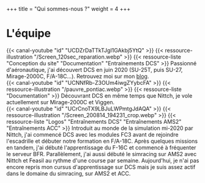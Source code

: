 +++
title = "Qui sommes-nous ?"
weight = 4
+++

# L'équipe

<div class="contenu">
{{< canal-youtube "id" "UCDZrDaTTkTJgI1GAkbj5YtQ" >}}
{{< ressource-illustration "/Screen_120sec_reparation.webp" >}}
{{< ressource-liste "Conception du site" "Documentation" "Entrainements DCS" >}}
Passionné d'aéronautique, j'ai découvert DCS en juin 2020 (SU-25T, puis SU-27, Mirage-2000C, F/A-18C...). Retrouvez moi sur mon <a href=https://www.nittch.fr target=_blank>blog</a>.
</div>

<div class="contenu">
{{< canal-youtube "id" "UCNNfRb-Z3OUm4iwgZYybcFA" >}}
{{< ressource-illustration "/pauvre_pontiac.webp" >}}
{{< ressource-liste "Documentation" >}}
Découvrant DCS en même temps que Nittch, je vole actuellement sur Mirage-2000C et Viggen.
</div>

<div class="contenu">
{{< canal-youtube "id" "UCrCnoTX9LBJuLWPmtgJdAQA" >}}
{{< ressource-illustration "/Screen_200814_194231_crop.webp" >}}
{{< ressource-liste "Logos" "Entraînements DCS" "Entraînements AMS2" "Entraînements ACC" >}}
Introduit au monde de la simulation mi-2020 par Nittch, j'ai commencé DCS avec les modules FC3 avant de rejoindre l'escadrille et débuter notre formation en F/A-18C. Après quelques missions en tandem, j'ai débuté l'apprentissage du F-16C et commencé à fréquenter le serveur BFR. Parallèlement, j'ai aussi débuté le simracing sur AMS2 avec Nittch et Feasil au rythme d'une course par semaine. Aujourd'hui, je n'ai pas encore repris mon cursus d'apprentissage sur DCS mais je suis assez actif dans le domaine du simracing, sur AMS2 et ACC.
</div>
